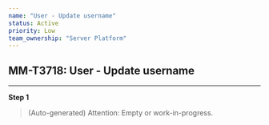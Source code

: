 ```yaml
---
name: "User - Update username"
status: Active
priority: Low
team_ownership: "Server Platform"
---
```


## MM-T3718: User - Update username

---

**Step 1**

> (Auto-generated) Attention: Empty or work-in-progress.
